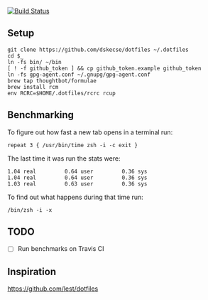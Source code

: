 [![Build Status](https://travis-ci.org/dskecse/dotfiles.svg?branch=master)](https://travis-ci.org/dskecse/dotfiles)

## Setup

    git clone https://github.com/dskecse/dotfiles ~/.dotfiles
    cd $_
    ln -fs bin/ ~/bin
    [ ! -f github_token ] && cp github_token.example github_token
    ln -fs gpg-agent.conf ~/.gnupg/gpg-agent.conf
    brew tap thoughtbot/formulae
    brew install rcm
    env RCRC=$HOME/.dotfiles/rcrc rcup

## Benchmarking

To figure out how fast a new tab opens in a terminal run:

    repeat 3 { /usr/bin/time zsh -i -c exit }

The last time it was run the stats were:

    1.04 real         0.64 user         0.36 sys
    1.04 real         0.64 user         0.36 sys
    1.03 real         0.63 user         0.36 sys

To find out what happens during that time run:

    /bin/zsh -i -x

## TODO

- [ ] Run benchmarks on Travis CI

## Inspiration

https://github.com/lest/dotfiles
